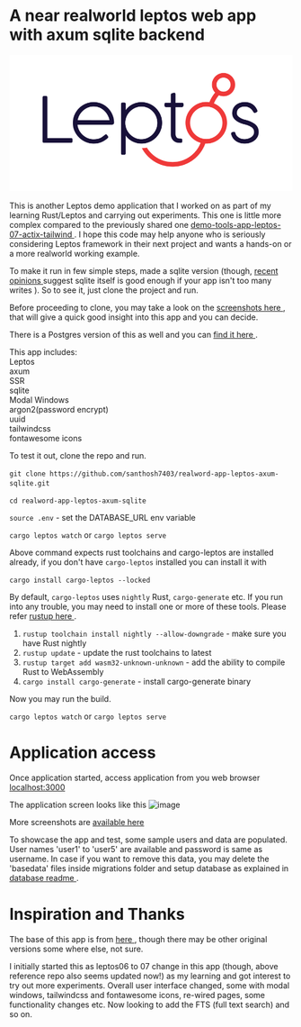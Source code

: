 A near realworld leptos web app with axum sqlite backend
=======

<picture>
    <source srcset="https://raw.githubusercontent.com/leptos-rs/leptos/main/docs/logos/Leptos_logo_Solid_White.svg" media="(prefers-color-scheme: dark)">
    <img src="https://raw.githubusercontent.com/leptos-rs/leptos/main/docs/logos/Leptos_logo_RGB.svg" alt="Leptos Logo">
</picture>


This is another Leptos demo application that I worked on as part of my learning Rust/Leptos and carrying out experiments. This one is little more complex  compared to the previously shared one [ demo-tools-app-leptos-07-actix-tailwind ](https://github.com/santhosh7403/demo-tools-app-leptos-07-actix-tailwind). I hope this code may help anyone who is seriously considering Leptos framework in their next project and wants a hands-on or a more realworld working example.

To make it run in few simple steps, made a sqlite version (though, [ recent opinions ](https://dev.to/shayy/everyone-is-wrong-about-sqlite-4gjf) suggest sqlite itself is good enough if your app isn't too many writes ). So to see it, just clone the project and run.

Before proceeding to clone, you may take a look on the [ screenshots here ](https://github.com/santhosh7403/realword-app-leptos-axum-sqlite/blob/main/App_Screenshots.md), that will give a quick good insight into this app and you can decide.

There is a Postgres version of this as well and you can [ find it here ](https://github.com/santhosh7403/realword-app-leptos-axum).

This app includes:<br/>
        Leptos<br/>
        axum<br/>
        SSR<br/>
        sqlite<br/>
        Modal Windows<br/>
        argon2(password encrypt)<br/>
        uuid<br/>
        tailwindcss<br/>
        fontawesome icons<br/>

To test it out, clone the repo and run.

`git clone https://github.com/santhosh7403/realword-app-leptos-axum-sqlite.git`

`cd realword-app-leptos-axum-sqlite`

`source .env`  - set the DATABASE_URL env variable

`cargo leptos watch`  or `cargo leptos serve`

Above command expects rust toolchains and cargo-leptos are installed already, if you don't have `cargo-leptos` installed you can install it with

`cargo install cargo-leptos --locked`


By default, `cargo-leptos` uses `nightly` Rust, `cargo-generate` etc. If you run into any trouble, you may need to install one or more of these tools. Please refer [ rustup here ](https://rustup.rs).

1. `rustup toolchain install nightly --allow-downgrade` - make sure you have Rust nightly
2. `rustup update` - update the rust toolchains to latest
3. `rustup target add wasm32-unknown-unknown` - add the ability to compile Rust to WebAssembly
4. `cargo install cargo-generate` - install cargo-generate binary

Now you may run the build.

  `cargo leptos watch`  or `cargo leptos serve`

# Application access

Once application started, access application from you web browser [ localhost:3000 ](http://localhost:3000/)


The application screen looks like this 
<img width="1809" height="1030" alt="image" src="https://github.com/user-attachments/assets/0c7d129d-6146-4d91-80f5-4659c58c117b" />


More screenshots are [ available here ](https://github.com/santhosh7403/realword-app-leptos-axum-sqlite/blob/main/App_Screenshots.md)

To showcase the app and test, some sample users and data are populated. User names 'user1' to 'user5' are available and password is same as username. In case if you want to remove this data, you may delete the 'basedata' files inside migrations folder and setup database as explained in [ database readme ](https://github.com/santhosh7403/realword-app-leptos-axum-sqlite/blob/main/README_DATABASE.md).


# Inspiration and Thanks

The base of this app is from [ here ](https://github.com/Bechma/realworld-leptos), though there may be other original versions some where else, not sure.

I initially started this as leptos06 to 07 change in this app (though, above reference repo also seems updated now!) as my learning and got interest to try out more experiments. Overall user interface changed, some with modal windows, tailwindcss and fontawesome icons, re-wired pages, some functionality changes etc. Now looking to add the FTS (full text search) and so on.

